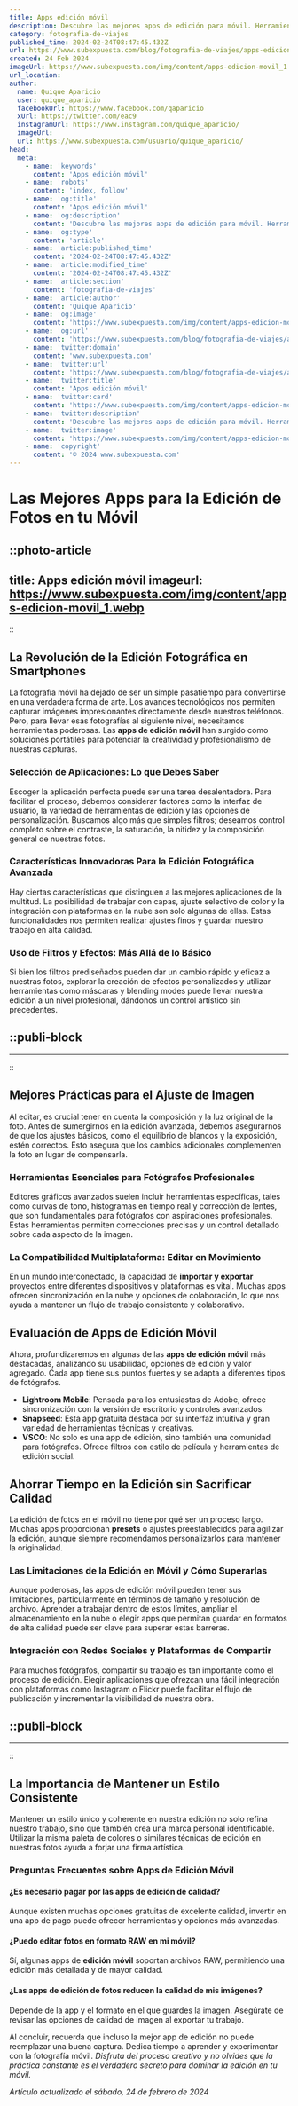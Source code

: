 ```yaml
---
title: Apps edición móvil
description: Descubre las mejores apps de edición para móvil. Herramientas fáciles de usar que llevarán tus fotos y vídeos al próximo nivel. ¡Crea y comparte ya!
category: fotografia-de-viajes
published_time: 2024-02-24T08:47:45.432Z
url: https://www.subexpuesta.com/blog/fotografia-de-viajes/apps-edicion-movil
created: 24 Feb 2024
imageUrl: https://www.subexpuesta.com/img/content/apps-edicion-movil_1.webp
url_location:
author:
  name: Quique Aparicio
  user: quique_aparicio
  facebookUrl: https://www.facebook.com/qaparicio
  xUrl: https://twitter.com/eac9
  instagramUrl: https://www.instagram.com/quique_aparicio/
  imageUrl: 
  url: https://www.subexpuesta.com/usuario/quique_aparicio/
head:
  meta:
    - name: 'keywords'
      content: 'Apps edición móvil'
    - name: 'robots'
      content: 'index, follow'
    - name: 'og:title'
      content: 'Apps edición móvil'
    - name: 'og:description'
      content: 'Descubre las mejores apps de edición para móvil. Herramientas fáciles de usar que llevarán tus fotos y vídeos al próximo nivel. ¡Crea y comparte ya!'
    - name: 'og:type'
      content: 'article'
    - name: 'article:published_time'
      content: '2024-02-24T08:47:45.432Z'
    - name: 'article:modified_time'
      content: '2024-02-24T08:47:45.432Z'
    - name: 'article:section'
      content: 'fotografia-de-viajes'
    - name: 'article:author'
      content: 'Quique Aparicio'
    - name: 'og:image'
      content: 'https://www.subexpuesta.com/img/content/apps-edicion-movil_1.webp'
    - name: 'og:url'
      content: 'https://www.subexpuesta.com/blog/fotografia-de-viajes/apps-edicion-movil'
    - name: 'twitter:domain'
      content: 'www.subexpuesta.com'
    - name: 'twitter:url'
      content: 'https://www.subexpuesta.com/blog/fotografia-de-viajes/apps-edicion-movil'
    - name: 'twitter:title'
      content: 'Apps edición móvil'
    - name: 'twitter:card'
      content: 'https://www.subexpuesta.com/img/content/apps-edicion-movil_1.webp'
    - name: 'twitter:description'
      content: 'Descubre las mejores apps de edición para móvil. Herramientas fáciles de usar que llevarán tus fotos y vídeos al próximo nivel. ¡Crea y comparte ya!'
    - name: 'twitter:image'
      content: 'https://www.subexpuesta.com/img/content/apps-edicion-movil_1.webp'
    - name: 'copyright'
      content: '© 2024 www.subexpuesta.com'
---
```

# **Las Mejores Apps para la Edición de Fotos en tu Móvil**


::photo-article
---
title: Apps edición móvil
imageurl: https://www.subexpuesta.com/img/content/apps-edicion-movil_1.webp
---
::


## La Revolución de la Edición Fotográfica en Smartphones

La fotografía móvil ha dejado de ser un simple pasatiempo para convertirse en una verdadera forma de arte. Los avances tecnológicos nos permiten capturar imágenes impresionantes directamente desde nuestros teléfonos. Pero, para llevar esas fotografías al siguiente nivel, necesitamos herramientas poderosas. Las **apps de edición móvil** han surgido como soluciones portátiles para potenciar la creatividad y profesionalismo de nuestras capturas.

### **Selección de Aplicaciones: Lo que Debes Saber**

Escoger la aplicación perfecta puede ser una tarea desalentadora. Para facilitar el proceso, debemos considerar factores como la interfaz de usuario, la variedad de herramientas de edición y las opciones de personalización. Buscamos algo más que simples filtros; deseamos control completo sobre el contraste, la saturación, la nitidez y la composición general de nuestras fotos.

### **Características Innovadoras Para la Edición Fotográfica Avanzada**

Hay ciertas características que distinguen a las mejores aplicaciones de la multitud. La posibilidad de trabajar con capas, ajuste selectivo de color y la integración con plataformas en la nube son solo algunas de ellas. Estas funcionalidades nos permiten realizar ajustes finos y guardar nuestro trabajo en alta calidad.

### **Uso de Filtros y Efectos: Más Allá de lo Básico**

Si bien los filtros prediseñados pueden dar un cambio rápido y eficaz a nuestras fotos, explorar la creación de efectos personalizados y utilizar herramientas como máscaras y blending modes puede llevar nuestra edición a un nivel profesional, dándonos un control artístico sin precedentes.


  ::publi-block
  ---
  ---
  ::
  
  
## Mejores Prácticas para el Ajuste de Imagen

Al editar, es crucial tener en cuenta la composición y la luz original de la foto. Antes de sumergirnos en la edición avanzada, debemos asegurarnos de que los ajustes básicos, como el equilibrio de blancos y la exposición, estén correctos. Esto asegura que los cambios adicionales complementen la foto en lugar de compensarla.

### **Herramientas Esenciales para Fotógrafos Profesionales**

Editores gráficos avanzados suelen incluir herramientas específicas, tales como curvas de tono, histogramas en tiempo real y corrección de lentes, que son fundamentales para fotógrafos con aspiraciones profesionales. Estas herramientas permiten correcciones precisas y un control detallado sobre cada aspecto de la imagen.

### **La Compatibilidad Multiplataforma: Editar en Movimiento**

En un mundo interconectado, la capacidad de **importar y exportar** proyectos entre diferentes dispositivos y plataformas es vital. Muchas apps ofrecen sincronización en la nube y opciones de colaboración, lo que nos ayuda a mantener un flujo de trabajo consistente y colaborativo.

## **Evaluación de Apps de Edición Móvil**

Ahora, profundizaremos en algunas de las **apps de edición móvil** más destacadas, analizando su usabilidad, opciones de edición y valor agregado. Cada app tiene sus puntos fuertes y se adapta a diferentes tipos de fotógrafos.

- **Lightroom Mobile**: Pensada para los entusiastas de Adobe, ofrece sincronización con la versión de escritorio y controles avanzados.
- **Snapseed**: Esta app gratuita destaca por su interfaz intuitiva y gran variedad de herramientas técnicas y creativas.
- **VSCO**: No solo es una app de edición, sino también una comunidad para fotógrafos. Ofrece filtros con estilo de película y herramientas de edición social.

## **Ahorrar Tiempo en la Edición sin Sacrificar Calidad**

La edición de fotos en el móvil no tiene por qué ser un proceso largo. Muchas apps proporcionan **presets** o ajustes preestablecidos para agilizar la edición, aunque siempre recomendamos personalizarlos para mantener la originalidad.

### **Las Limitaciones de la Edición en Móvil y Cómo Superarlas**

Aunque poderosas, las apps de edición móvil pueden tener sus limitaciones, particularmente en términos de tamaño y resolución de archivo. Aprender a trabajar dentro de estos límites, ampliar el almacenamiento en la nube o elegir apps que permitan guardar en formatos de alta calidad puede ser clave para superar estas barreras.

### **Integración con Redes Sociales y Plataformas de Compartir**

Para muchos fotógrafos, compartir su trabajo es tan importante como el proceso de edición. Elegir aplicaciones que ofrezcan una fácil integración con plataformas como Instagram o Flickr puede facilitar el flujo de publicación y incrementar la visibilidad de nuestra obra.


  ::publi-block
  ---
  ---
  ::
  
  
## **La Importancia de Mantener un Estilo Consistente**

Mantener un estilo único y coherente en nuestra edición no solo refina nuestro trabajo, sino que también crea una marca personal identificable. Utilizar la misma paleta de colores o similares técnicas de edición en nuestras fotos ayuda a forjar una firma artística.

### Preguntas Frecuentes sobre **Apps de Edición Móvil**

#### ¿Es necesario pagar por las apps de edición de calidad?
Aunque existen muchas opciones gratuitas de excelente calidad, invertir en una app de pago puede ofrecer herramientas y opciones más avanzadas.

#### ¿Puedo editar fotos en formato RAW en mi móvil?
Sí, algunas apps de **edición móvil** soportan archivos RAW, permitiendo una edición más detallada y de mayor calidad.

#### ¿Las apps de edición de fotos reducen la calidad de mis imágenes?
Depende de la app y el formato en el que guardes la imagen. Asegúrate de revisar las opciones de calidad de imagen al exportar tu trabajo.

Al concluir, recuerda que incluso la mejor app de edición no puede reemplazar una buena captura. Dedica tiempo a aprender y experimentar con la fotografía móvil. *Disfruta del proceso creativo y no olvides que la práctica constante es el verdadero secreto para dominar la edición en tu móvil.*

_Artículo actualizado el sábado, 24 de febrero de 2024_